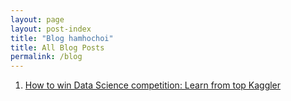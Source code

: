 ```yaml
---
layout: page
layout: post-index
title: "Blog hamhochoi"
title: All Blog Posts
permalink: /blog
---
```


1. [How to win Data Science competition: Learn from top Kaggler](/_posts/2020-04-26-online-course.md)
